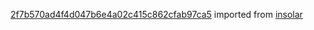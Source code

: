 [2f7b570ad4f4d047b6e4a02c415c862cfab97ca5](https://github.com/insolar/insolar/commit/2f7b570ad4f4d047b6e4a02c415c862cfab97ca5) imported from [insolar](https://github.com/insolar/insolar)
